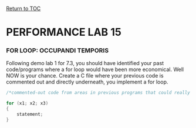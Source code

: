 <a href="https://github.com/CyberTrainingUSAF/05-C-Programming/blob/master/00-Table-of-Contents.md" rel="Return to TOC"> Return to TOC </a>

# PERFORMANCE LAB 15
### FOR LOOP: OCCUPANDI TEMPORIS

Following demo lab 1 for 7.3, you should have identified your past code/programs where a for loop would have been more economical. Well NOW is your chance. Create a C file where your previous code is commented out and directly underneath, you implement a for loop.

```c
/*commented-out code from areas in previous programs that could really use a for loop*/

for (x1; x2; x3)
{
    statement;
}
```
